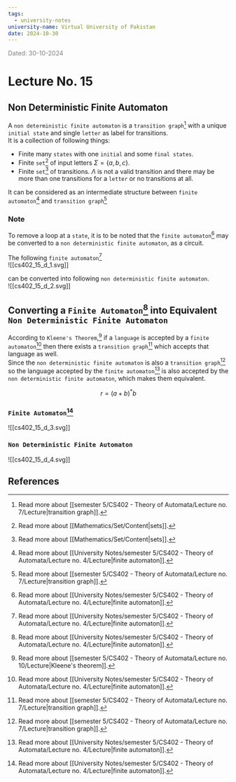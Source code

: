 ```yaml
---
tags:
  - university-notes
university-name: Virtual University of Pakistan
date: 2024-10-30
---
```


<span style="color: gray;">Dated: 30-10-2024</span>

# Lecture No. 15

## Non Deterministic Finite Automaton

A `non deterministic finite automaton` is a `transition graph`[^1] with a unique `initial state` and single `letter` as label for transitions.  
It is a collection of following things:

- Finite many `states` with one `initial` and some `final states`.
- Finite `set`[^2] of input letters $\Sigma = \{a, b, c\}$.
- Finite `set`[^2] of transitions. $\Lambda$ is not a valid transition and there may be more than one transitions for a `letter` or no transitions at all.

It can be considered as an intermediate structure between `finite automaton`[^3] and `transition graph`[^1]

### Note

To remove a loop at a `state`, it is to be noted that the `finite automaton`[^3] may be converted to a `non deterministic finite automaton`, as a circuit.

The following `finite automaton`[^3]  
![[cs402_15_d_1.svg]]

can be converted into following `non deterministic finite automaton`.  
![[cs402_15_d_2.svg]]

## Converting a `Finite Automaton`[^3] into Equivalent `Non Deterministic Finite Automaton`

According to `Kleene's Theorem`,[^4] if a `language` is accepted by a `finite automaton`[^3] then there exists a `transition graph`[^1] which accepts that language as well.  
Since the `non deterministic finite automaton` is also a `transition graph`[^1] so the language accepted by the `finite automaton`[^3] is also accepted by the `non deterministic finite automaton`, which makes them equivalent.

$$r = (a + b)^*b$$

### `Finite Automaton`[^3]

![[cs402_15_d_3.svg]]

### `Non Deterministic Finite Automaton`

![[cs402_15_d_4.svg]]

## References

[^1]: Read more about [[semester 5/CS402 - Theory of Automata/Lecture no. 7/Lecture|transition graph]].
[^2]: Read more about [[Mathematics/Set/Content|sets]].
[^3]: Read more about [[University Notes/semester 5/CS402 - Theory of Automata/Lecture no. 4/Lecture|finite automaton]].
[^4]: Read more about [[semester 5/CS402 - Theory of Automata/Lecture no. 10/Lecture|Kleene's theorem]].